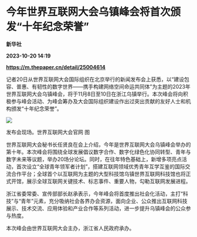 # 今年世界互联网大会乌镇峰会将首次颁发“十年纪念荣誉”
**新华社**

**2023-10-20 14:19**

**https://m.thepaper.cn/detail/25004614**

记者20日从世界互联网大会国际组织在北京举行的新闻发布会上获悉，以“建设包容、普惠、有韧性的数字世界——携手构建网络空间命运共同体”为主题的2023年世界互联网大会乌镇峰会，将于11月8日至10日在浙江乌镇举行。本次峰会将向积极参与峰会活动、为峰会筹办及大会国际组织建设作出过突出贡献的友好人士和机构颁发“十年纪念荣誉”。

![](https://imagecloud.thepaper.cn/thepaper/image/274/959/869.jpg)

发布会现场。世界互联网大会官网 图

世界互联网大会秘书长任贤良在会上介绍，今年是世界互联网大会乌镇峰会举办的第十年。本次峰会将围绕全球发展倡议数字合作、数字化绿色化协同转型、青年与数字未来等议题，举办20场分论坛。同时，在往年特色基础上，新增多项亮点活动，首次设立“全球青年领军者计划”，搭建互联网领域优秀青年互学互鉴的国际交流合作平台；全球首个以互联网为主题的大型科技馆乌镇世界互联网科技馆也将正式开馆，展示全球互联网关键技术、标志事件、重要人物，勾勒互联网发展进程。

浙江省委常委、宣传部部长赵承表示，今年峰会将首度推出社会化活动，主打“科技”与“青年”元素，充分吸纳社会各界办会资源，面向企业、公众推出互联网科技展示、技术交流、应用体验和产业合作等系列活动，进一步提升乌镇峰会的公众参与热度。

本次峰会由世界互联网大会主办，浙江省人民政府承办。